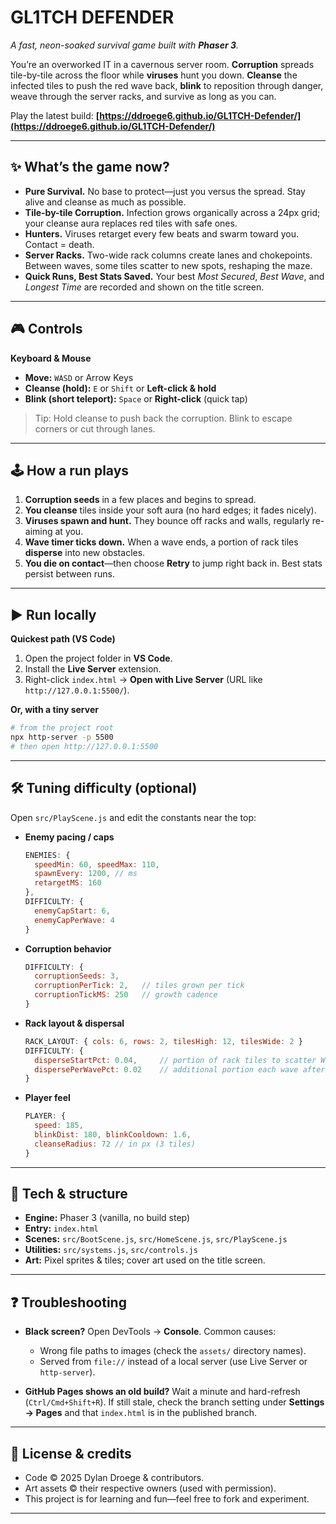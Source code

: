 # GL1TCH DEFENDER

*A fast, neon-soaked survival game built with **Phaser 3**.*

You’re an overworked IT in a cavernous server room. **Corruption** spreads tile-by-tile across the floor while **viruses** hunt you down. **Cleanse** the infected tiles to push the red wave back, **blink** to reposition through danger, weave through the server racks, and survive as long as you can.

Play the latest build:
**[https://ddroege6.github.io/GL1TCH-Defender/](https://ddroege6.github.io/GL1TCH-Defender/)**

---

## ✨ What’s the game now?

* **Pure Survival.** No base to protect—just you versus the spread. Stay alive and cleanse as much as possible.
* **Tile-by-tile Corruption.** Infection grows organically across a 24px grid; your cleanse aura replaces red tiles with safe ones.
* **Hunters.** Viruses retarget every few beats and swarm toward you. Contact = death.
* **Server Racks.** Two-wide rack columns create lanes and chokepoints. Between waves, some tiles scatter to new spots, reshaping the maze.
* **Quick Runs, Best Stats Saved.** Your best *Most Secured*, *Best Wave*, and *Longest Time* are recorded and shown on the title screen.

---

## 🎮 Controls

**Keyboard & Mouse**

* **Move:** `WASD` or Arrow Keys
* **Cleanse (hold):** `E` or `Shift` or **Left-click & hold**
* **Blink (short teleport):** `Space` or **Right-click** (quick tap)

> Tip: Hold cleanse to push back the corruption. Blink to escape corners or cut through lanes.

---

## 🕹️ How a run plays

1. **Corruption seeds** in a few places and begins to spread.
2. **You cleanse** tiles inside your soft aura (no hard edges; it fades nicely).
3. **Viruses spawn and hunt.** They bounce off racks and walls, regularly re-aiming at you.
4. **Wave timer ticks down.** When a wave ends, a portion of rack tiles **disperse** into new obstacles.
5. **You die on contact**—then choose **Retry** to jump right back in. Best stats persist between runs.

---

## ▶️ Run locally

**Quickest path (VS Code)**

1. Open the project folder in **VS Code**.
2. Install the **Live Server** extension.
3. Right-click `index.html` → **Open with Live Server** (URL like `http://127.0.0.1:5500/`).

**Or, with a tiny server**

```bash
# from the project root
npx http-server -p 5500
# then open http://127.0.0.1:5500
```

---

## 🛠️ Tuning difficulty (optional)

Open `src/PlayScene.js` and edit the constants near the top:

* **Enemy pacing / caps**

  ```js
  ENEMIES: {
    speedMin: 60, speedMax: 110,
    spawnEvery: 1200, // ms
    retargetMS: 160
  },
  DIFFICULTY: {
    enemyCapStart: 6,
    enemyCapPerWave: 4
  }
  ```

* **Corruption behavior**

  ```js
  DIFFICULTY: {
    corruptionSeeds: 3,
    corruptionPerTick: 2,   // tiles grown per tick
    corruptionTickMS: 250   // growth cadence
  }
  ```

* **Rack layout & dispersal**

  ```js
  RACK_LAYOUT: { cols: 6, rows: 2, tilesHigh: 12, tilesWide: 2 }
  DIFFICULTY: {
    disperseStartPct: 0.04,     // portion of rack tiles to scatter Wave 2
    dispersePerWavePct: 0.02    // additional portion each wave after that
  }
  ```

* **Player feel**

  ```js
  PLAYER: {
    speed: 185,
    blinkDist: 180, blinkCooldown: 1.6,
    cleanseRadius: 72 // in px (3 tiles)
  }
  ```

---

## 🧰 Tech & structure

* **Engine:** Phaser 3 (vanilla, no build step)
* **Entry:** `index.html`
* **Scenes:** `src/BootScene.js`, `src/HomeScene.js`, `src/PlayScene.js`
* **Utilities:** `src/systems.js`, `src/controls.js`
* **Art:** Pixel sprites & tiles; cover art used on the title screen.

---

## ❓ Troubleshooting

* **Black screen?** Open DevTools → **Console**. Common causes:

  * Wrong file paths to images (check the `assets/` directory names).
  * Served from `file://` instead of a local server (use Live Server or `http-server`).
* **GitHub Pages shows an old build?** Wait a minute and hard-refresh (`Ctrl/Cmd+Shift+R`).
  If still stale, check the branch setting under **Settings → Pages** and that `index.html` is in the published branch.

---

## 📜 License & credits

* Code © 2025 Dylan Droege & contributors.
* Art assets © their respective owners (used with permission).
* This project is for learning and fun—feel free to fork and experiment.

---